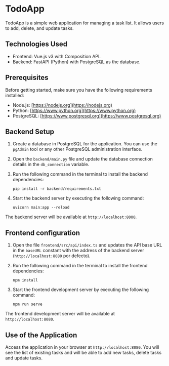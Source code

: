 # TodoApp

TodoApp is a simple web application for managing a task list. It allows users to add, delete, and update tasks.

## Technologies Used

- Frontend: Vue.js v3 with Composition API.
- Backend: FastAPI (Python) with PostgreSQL as the database.

## Prerequisites

Before getting started, make sure you have the following requirements installed:

- Node.js: [https://nodejs.org](https://nodejs.org)
- Python: [https://www.python.org](https://www.python.org)
- PostgreSQL: [https://www.postgresql.org](https://www.postgresql.org)

## Backend Setup

1. Create a database in PostgreSQL for the application. You can use the `pgAdmin` tool or any other PostgreSQL administration interface.
2. Open the `backend/main.py` file and update the database connection details in the `db_connection` variable.
3. Run the following command in the terminal to install the backend dependencies:

   ```shell
   pip install -r backend/requirements.txt

4. Start the backend server by executing the following command:

   ```shell
   uvicorn main:app --reload

The backend server will be available at `http://localhost:8000`.

## Frontend configuration

1. Open the file `frontend/src/api/index.ts` and updates the API base URL in the `baseURL` constant with the address of the backend server (`http://localhost:8080` por defecto).
2. Run the following command in the terminal to install the frontend dependencies:

   ```shell
   npm install

3. Start the frontend development server by executing the following command:

   ```shell
   npm run serve

The frontend development server will be available at `http://localhost:8080`.

## Use of the Application

Access the application in your browser at `http://localhost:8080`. You will see the list of existing tasks and will be able to add new tasks, delete tasks and update tasks.
